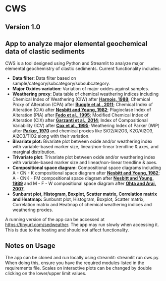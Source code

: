 # CWS
## Version 1.0
## App to analyze major elemental geochemical data of clastic sediments
CWS is a tool designed using Python and Streamlit to analyze major elemental geochemistry of clastic sediments. Current functionality includes:

* **Data filter**: Data filter based on sample/category/subcategory/subsubcategory.
* **Major Oxides variation**: Variation of major oxides against samples.
* **Weathering proxy**: Data table of chemical weathering indices including Chemical Index of Weathering (CIW) after [**Harnois, 1988**](https://doi.org/10.1016/0037-0738(88)90137-6); Chemical Proxy of Alteration (CPA) after [**Buggle et al., 2011**](https://doi.org/10.1016/j.quaint.2010.07.019); Chemical Index of Alteration (CIA) after [**Nesbitt and Young, 1982**](https://doi.org/10.1038/299715a0); Plagioclase Index of Alteration (PIA) after [**Fedo et al., 1995**](https://doi.org/10.1130/0091-7613(1995)023<0921:UTEOPM>2.3.CO;2); Modified Chemical Index of Alteration (CIX) after [**Garzanti et al., 2014**](https://doi.org/10.1016/j.chemgeo.2013.12.016); Index of Compositional Variability (ICV) after [**Cox et al., 1995**](https://doi.org/10.1016/0016-7037(95)00185-9); Weathering Index of Parker (WIP) after [**Parker, 1970**](https://doi.org/10.1017/S0016756800058581) and chemical proxies like SiO2/Al2O3, K2O/Al2O3, Al2O3/TiO2 along with their variation.
* **Bivariate plot:** Bivariate plot between oxide and/or weathering index with variable-based marker size, linear/non-linear trendline & axes, and marginal distribution.
* **Trivariate plot:** Trivariate plot between oxide and/or weathering index with variable-based marker size and linear/non-linear trendline & axes.
* **Compositional space diagram**: Compositional space diagrams including A - CN - K compositional space diagram after [**Nesbitt and Young, 1982**](https://doi.org/10.1038/299715a0); A - CNK - FM compositional space diagram after [**Nesbitt and Young, 1989**](https://doi.org/10.1086/629290) and M - F - W compositional space diagram after [**Ohta and Arai, 2007**](https://doi.org/10.1016/j.chemgeo.2007.02.017).
* **Sunburst plot, Histogram, Boxplot, Scatter matrix, Correlation matrix and Heatmap:** Sunburst plot, Histogram, Boxplot, Scatter matrix, Correlation matrix and Heatmap of chemical weathering indices and weathering proxies.

A running version of the app can be accessed at https://tinyurl.com/sedweather. The app may run slowly when accessing it. This is due to the hosting and should not affect functionality.

## Notes on Usage
The app can be cloned and run locally using streamlit: streamlit run cws.py. When doing this, ensure you have the required modules listed in the requirements file.
Scales on interactive plots can be changed by double clicking on the lower/upper limit values.
